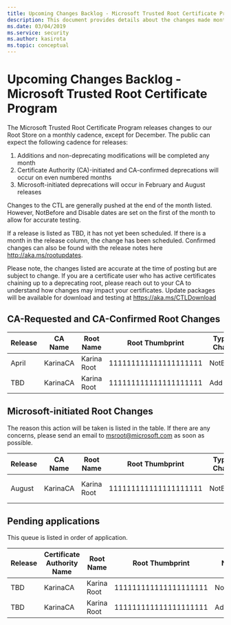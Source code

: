 ```yaml
---
title: Upcoming Changes Backlog - Microsoft Trusted Root Certificate Program
description: This document provides details about the changes made monthly to the root store.
ms.date: 03/04/2019
ms.service: security
ms.author: kasirota
ms.topic: conceptual
---
```


# Upcoming Changes Backlog - Microsoft Trusted Root Certificate Program

The Microsoft Trusted Root Certificate Program releases changes to our Root Store on a monthly cadence, except for December. The public can expect the following cadence for releases: 
1.	Additions and non-deprecating modifications will be completed any month
2.	Certificate Authority (CA)-initiated and CA-confirmed deprecations will occur on even numbered months
3.	Microsoft-initiated deprecations will occur in February and August releases

Changes to the CTL are generally pushed at the end of the month listed. However, NotBefore and Disable dates are set on the first of the month to allow for accurate testing.

If a release is listed as TBD, it has not yet been scheduled. If there is a month in the release column, the change has been scheduled. 
Confirmed changes can also be found with the release notes here <http://aka.ms/rootupdates>. 

Please note, the changes listed are accurate at the time of posting but are subject to change. If you are a certificate user who has active certificates chaining up to a deprecating root,  please reach out to your CA to understand how changes may impact your certificates. 
Update packages will be available for download and testing at <https://aka.ms/CTLDownload> 

## CA-Requested and CA-Confirmed Root Changes 


| Release |	CA Name 	| Root Name | Root Thumbprint | Type of Change | Notes | 
|---|---|---|---|---|---|
| April | KarinaCA | Karina Root | 111111111111111111111 | NotBefore |  |
| TBD | KarinaCA | Karina Root | 111111111111111111111 | Add |  |


## Microsoft-initiated Root Changes 

The reason this action will be taken is listed in the table. If there are any concerns, please send an email to msroot@microsoft.com as soon as possible. 

| Release |	CA Name 	| Root Name | Root Thumbprint | Type of Change | Reason for deprecation | 
|---|---|---|---|---|---|
| August | KarinaCA | Karina Root | 111111111111111111111 | NotBefore | Audits > 1 old on CCADB. |


## Pending applications

This queue is listed in order of application. 

| Release |	Certificate Authority Name 	| Root Name | Root Thumbprint | Notes |
|---|---|---|---|---|
| TBD | KarinaCA | Karina Root | 111111111111111111111 | NotBefore |  |
| TBD | KarinaCA | Karina Root | 111111111111111111111 | Add |  |

